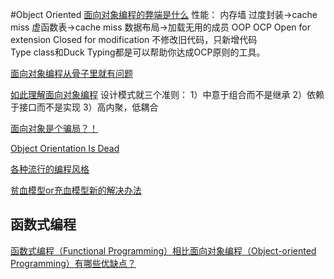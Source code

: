 #Object Oriented
[面向对象编程的弊端是什么](http://www.zhihu.com/question/20275578)
性能：
内存墙
    过度封装->cache miss
    虚函数表->cache miss
    数据布局->加载无用的成员
OOP
    OCP
        Open for extension
        Closed for modification
不修改旧代码，只新增代码        
Type class和Duck Typing都是可以帮助你达成OCP原则的工具。

[面向对象编程从骨子里就有问题](http://dev.yesky.com/405/34480405.shtml)

[如此理解面向对象编程](http://coolshell.cn/articles/8745.html)
设计模式就三个准则：
    1）中意于组合而不是继承
    2）依赖于接口而不是实现
    3）高内聚，低耦合


[面向对象是个骗局？！](http://coolshell.cn/articles/3036.html)

[Object Orientation Is Dead](http://c2.com/cgi/wiki?ObjectOrientationIsDead)

[各种流行的编程风格](http://coolshell.cn/articles/2058.html)

[贫血模型or充血模型新的解决办法](http://www.iteye.com/topic/1114441)

## 函数式编程
[函数式编程（Functional Programming）相比面向对象编程（Object-oriented Programming）有哪些优缺点？](http://www.zhihu.com/question/19732025)

